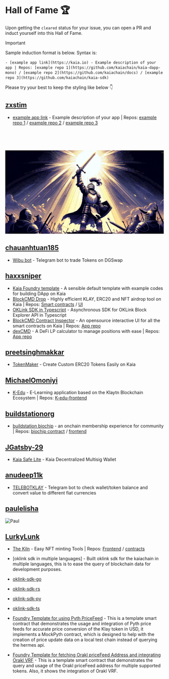 # Hall of Fame 🏆
Upon getting the `cleared` status for your issue, you can open a PR and induct yourself into this Hall of Fame.

> [!IMPORTANT]
> Sample induction format is below. Syntax is:
> ```
> - [example app link](https://kaia.io) - Example description of your app | Repos: [example repo 1](https://github.com/kaiachain/kaia-dapp-mono) / [example repo 2](https://github.com/kaiachain/docs) / [example repo 3](https://github.com/kaiachain/kaia-sdk)
> ```
> Please try your best to keep the styling like below 👇


## [zxstim](https://github.com/zxstim)
- [example app link](https://kaia.io) - Example description of your app | Repos: [example repo 1](https://github.com/kaiachain/kaia-dapp-mono) / [example repo 2](https://github.com/kaiachain/docs) / [example repo 3](https://github.com/kaiachain/kaia-sdk)
<br>
<br>
<br>

![Goats](/bounty/images/goats.png)
<br>                                                            
        
## [chauanhtuan185](https://github.com/chauanhtuan185)
- [Wibu bot](https://github.com/chauanhtuan185/Kaia-Defi-Trading-Bot) - Telegram bot to trade Tokens on DGSwap

## [haxxsniper](https://github.com/haxxsniper)
- [Kaia Foundry template](https://github.com/haxxsniper/kaia-foundry-template) - A sensible default template with example codes for building DApp on Kaia
- [BlockCMD Drop]([https://drop.blockcmd.com](https://blockcmd.com/drop)) - Highly efficient KLAY, ERC20 and NFT airdrop tool on Kaia | Repos: [Smart contracts](https://github.com/haxxsniper/gaslite-drop-contracts) / [UI](https://github.com/haxxsniper/gaslite-ui)
- [OKLink SDK in Typescript](https://github.com/haxxsniper/oklink-ts) - Asynchronous SDK for OKLink Block Explorer API in Typescript
- [BlockCMD Contract Inspector](https://blockcmd.com/inspect) - An opensource interactive UI for all the smart contracts on Kaia | Repos: [App repo](https://github.com/blockcmd/blockcmd-app)
- [dexCMD](https://dexcmd.com) - A DeFi LP calculator to manage positions with ease | Repos: [App repo](https://github.com/blockcmd/dexcmd)

## [preetsinghmakkar](https://github.com/preetsinghmakkar)
- [TokenMaker](https://tokenmaker-ruddy.vercel.app/) - Create Custom ERC20 Tokens Easily on Kaia

## [MichaelOmoniyi](https://github.com/MichaelOmoniyi)
- [K-Edu](https://k-edu.vercel.app/) - E-Learning application based on the Klaytn Blockchain Ecosystem | Repos: [K-edu-frontend](https://github.com/MichaelOmoniyi/klaytn-dapp-toolkit/tree/main/frontend/k-edu)

## [buildstationorg](https://github.com/buildstationorg)
- [buildstation biochip](https://hq.buildstation.org) - an onchain membership experience for community | Repos: [biochip contract](https://github.com/buildstationorg/biochip-contracts) / [frontend](https://github.com/buildstationorg/hq-dashboard)

## [JGatsby-29](https://github.com/JGatsby-29)
- [Kaia Safe Lite](https://kaiasafelite.xyz/) - Kaia Decentralized Multisig Wallet

## [anudeep11k](https://github.com/anudeep11k)
- [TELEBOTKLAY](https://github.com/anudeep11k/TELEBOTKLAY) - Telegram bot to check wallet/token balance and convert value to different fiat currencies

## [paulelisha](https://github.com/paulelisha)
![Paul](https://avatars.githubusercontent.com/u/125181565?s=400&u=c87ab6e0b8e2b65421cbc73f46801cf16ed49b27&v=4)

## [LurkyLunk](https://github.com/LurkyLunk)
- [The Kiln](https://kiln-tau.vercel.app/) - Easy NFT minting Tools | Repos: [Frontend](https://github.com/Masxon-Studios/THEKILN.git) / [contracts](https://github.com/Masxon-Studios/simple-klaytn-nft.git)

- [oklink sdk in multiple languages] - Built oklink sdk for the kaiachain in multiple languages, this is to ease the query of blockchain data for development purposes.
- [oklink-sdk-go](https://github.com/PaulElisha/oklink-sdk-kaiachain-go)
- [oklink-sdk-rs](https://github.com/PaulElisha/oklink-sdk-kaiachain-rs)
- [oklink-sdk-py](https://github.com/PaulElisha/oklink-sdk-kaiachain-py)
- [oklink-sdk-ts](https://github.com/PaulElisha/oklink-sdk-kaiachain-ts)


- [Foundry Template for using Pyth PriceFeed](https://github.com/PaulElisha/foundryTemplate-PythPriceFeed) - This is a template smart contract that demonstrates the usage and integration of Pyth price feeds for accurate price conversion of the Klay token in USD, it implements a MockPyth contract, which is designed to help with the creation of price update data on a local test chain instead of querying the hermes api.

- [Foundry Template for fetching Orakl priceFeed Address and integrating Orakl VRF](https://github.com/PaulElisha/kaiachain-foundryTemplate--pricefeedManager-PriceConverter) - This is a template smart contract that demonstrates the query and usage of the Orakl priceFeed address for multiple supported tokens. Also, it shows the integration of Orakl VRF. 

